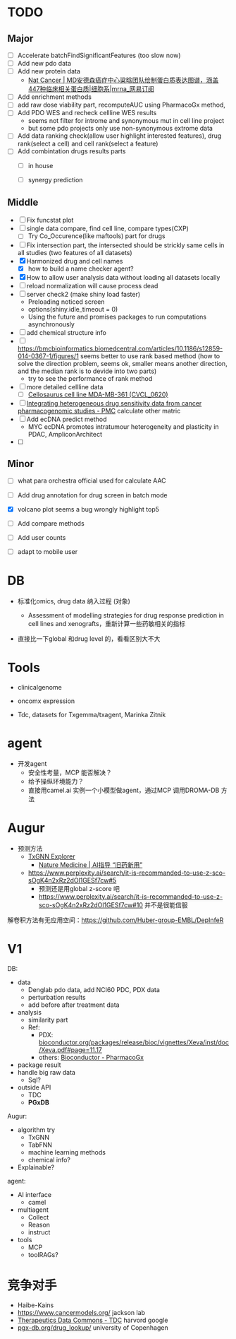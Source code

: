 # TODO

## Major

- [ ] Accelerate batchFindSignificantFeatures (too slow now)
- [ ] Add new pdo data
- [ ] Add new protein data
  - [Nat Cancer | MD安德森癌症中心粱晗团队绘制蛋白质表达图谱，涵盖447种临床相关蛋白质|细胞系|mrna_网易订阅](https://www.163.com/dy/article/JE2TIMCF0556721A.html)
- [ ] Add enrichment methods
- [ ] add raw dose viability part, recomputeAUC using PharmacoGx method,
- [ ] Add PDO WES and recheck cellline WES results
  - seems not filter for introme and synonymous mut in cell line project
  - but some pdo projects only use non-synonymous extrome data
- [ ] Add data ranking check(allow user highlight interested features), drug rank(select a cell) and cell rank(select a feature)
- [ ] Add combintation drugs results parts
  - [ ] in house
  - [ ] synergy prediction





## Middle

- [ ] Fix funcstat plot
- [ ] single data compare, find cell line, compare types(CXP)
  - [ ] Try Co_Occurence(like maftools) part for drugs
- [ ] Fix intersection part, the intersected should be strickly same cells in all studies (two features of all datasets)
- [x] Harmonized drug and cell names
  - [x] how to build a name checker agent?
- [x] How to allow user analysis data without loading all datasets locally
- [ ] reload normalization will cause process dead
- [ ] server check2 (make shiny load faster)
  - Preloading noticed screen
  - options(shiny.idle_timeout = 0)
  - Using the future and promises packages to run computations asynchronously
- [ ] add chemical structure info 
- [ ] https://bmcbioinformatics.biomedcentral.com/articles/10.1186/s12859-014-0367-1/figures/1 seems better to use rank based method (how to solve the direction problem, seems ok, smaller means another direction, and the median rank is to devide into two parts)
  - try to see the performance of rank method
- [ ] more detailed cellline data
  - [ ] [Cellosaurus cell line MDA-MB-361 (CVCL_0620)](https://www.cellosaurus.org/CVCL_0620)
- [ ] [Integrating heterogeneous drug sensitivity data from cancer pharmacogenomic studies - PMC](https://pmc.ncbi.nlm.nih.gov/articles/PMC5239501/) calculate other matric
- [ ] Add ecDNA predict method
  - MYC ecDNA promotes intratumour heterogeneity and plasticity in PDAC, AmpliconArchitect
- [ ] 



## Minor

- [ ] what para orchestra official used for calculate AAC
- [ ] Add drug annotation for drug screen in batch mode
- [x] volcano plot seems a bug wrongly highlight top5
- [ ] Add compare methods
- [ ] Add user counts
- [ ] adapt to mobile user



# DB

- 标准化omics, drug data 纳入过程 (对象)
  - Assessment of modelling strategies for drug response prediction in cell lines and xenografts，重新计算一些药敏相关的指标

- 直接比一下global 和drug level 的，看看区别大不大



# Tools

- clinicalgenome
- oncomx expression

- Tdc, datasets for Txgemma/txagent, Marinka Zitnik



# agent

- 开发agent
  - 安全性考量，MCP 能否解决？
  - 给予操纵环境能力？
  - 直接用camel.ai 实例一个小模型做agent，通过MCP 调用DROMA-DB 方法



# Augur

- 预测方法
  - [TxGNN Explorer](http://txgnn.org/)
    - [Nature Medicine | AI指导 “旧药新用”](https://mp.weixin.qq.com/s/hSxcWXPWwWT5S1lmx_zBXw)
  - https://www.perplexity.ai/search/it-is-recommanded-to-use-z-sco-sOgK4n2xRz2dOl1GESf7cw#5
    - 预测还是用global z-score 吧
    - https://www.perplexity.ai/search/it-is-recommanded-to-use-z-sco-sOgK4n2xRz2dOl1GESf7cw#10 并不是很能信服



解卷积方法有无应用空间：https://github.com/Huber-group-EMBL/DepInfeR



# V1

DB:

- data
  - Denglab pdo data, add NCI60 PDC, PDX data
  - perturbation results
  - add before after treatment data
- analysis
  - similarity part
  - Ref:
    - PDX: [bioconductor.org/packages/release/bioc/vignettes/Xeva/inst/doc/Xeva.pdf#page=11.17](https://bioconductor.org/packages/release/bioc/vignettes/Xeva/inst/doc/Xeva.pdf#page=11.17)
    - others: [Bioconductor - PharmacoGx](https://www.bioconductor.org/packages/release/bioc/html/PharmacoGx.html)
- package result
- handle big raw data
  - Sql?
- outside API
  - TDC
  - **PGxDB**



Augur:

- algorithm try
  - TxGNN
  - TabFNN
  - machine learning methods
  - chemical info?
- Explainable?



agent:

- AI interface
  - camel
- multiagent
  - Collect
  - Reason
  - instruct
- tools
  - MCP
  - toolRAGs?



# 竞争对手

- Haibe-Kains
- https://www.cancermodels.org/ jackson lab
- [Therapeutics Data Commons - TDC](https://tdcommons.ai/) harvord google 
- [pgx-db.org/drug_lookup/](https://pgx-db.org/drug_lookup/) university of Copenhagen